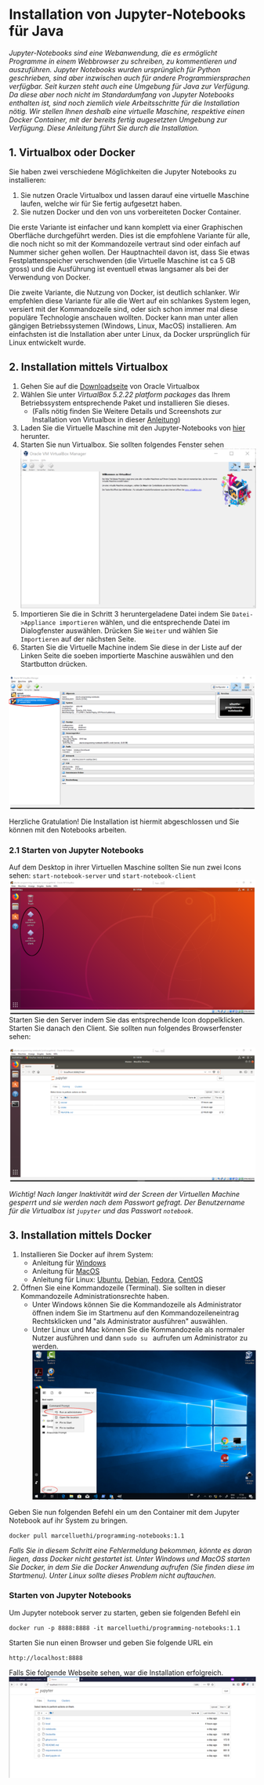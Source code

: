 # Installation von Jupyter-Notebooks für Java

*Jupyter-Notebooks sind eine Webanwendung, die es ermöglicht Programme in einem Webbrowser zu schreiben, zu kommentieren und auszuführen. Jupyter Notebooks wurden ursprünglich für Python geschrieben, sind aber inzwischen auch für andere Programmiersprachen verfügbar. Seit kurzen steht auch eine Umgebung für Java zur Verfügung.
Da diese aber noch nicht im Standardumfang von Jupyter Notebooks enthalten ist, sind noch ziemlich viele Arbeitsschritte für die Installation nötig. Wir stellen Ihnen deshalb eine virtuelle Maschine, respektive einen Docker Container, mit der bereits fertig augesetzten Umgebung zur Verfügung. Diese Anleitung führt Sie durch die Installation.*

## 1. Virtualbox oder Docker

Sie haben zwei verschiedene Möglichkeiten die Jupyter Notebooks zu installieren: 
1. Sie nutzen Oracle Virtualbox und lassen darauf eine virtuelle Maschine laufen, welche wir für Sie fertig aufgesetzt haben. 
2. Sie nutzen Docker und den von uns vorbereiteten Docker Container.

Die erste Variante ist einfacher und kann komplett via einer Graphischen Oberfläche durchgeführt werden. Dies ist die empfohlene Variante für alle, die noch nicht so mit der Kommandozeile vertraut sind oder einfach auf Nummer sicher gehen wollen. Der Hauptnachteil davon ist, dass Sie etwas Festplattenspeicher verschwenden (die Virtuelle Maschine ist ca 5 GB gross) und die Ausführung ist eventuell etwas langsamer als bei der Verwendung von Docker.

Die zweite Variante, die Nutzung von Docker, ist deutlich schlanker. Wir empfehlen diese Variante für alle die Wert auf ein schlankes System legen, versiert mit der Kommandozeile sind, oder sich schon immer mal diese populäre Technologie anschauen wollten. Docker kann man unter allen gängigen Betriebssystemen (Windows, Linux, MacOS) installieren.  Am einfachsten ist die Installation aber unter Linux, da Docker ursprünglich für Linux entwickelt wurde.

## 2. Installation mittels Virtualbox

1. Gehen Sie auf die [Downloadseite](https://www.virtualbox.org/wiki/Downloads) von Oracle Virtualbox 
2. Wählen Sie unter *VirtualBox 5.2.22 platform packages* das Ihrem Betriebssystem entsprechende Paket und installieren Sie dieses. 
    * (Falls nötig finden Sie Weitere Details und Screenshots zur Installation von Virtualbox in dieser [Anleitung](https://www.wikihow.com/Install-VirtualBox))
3. Laden Sie die Virtuelle Maschine mit den Jupyter-Notebooks von [hier](https://drive.switch.ch/index.php/s/FYNLOsoo5RalhYS) herunter.
4. Starten Sie nun Virtualbox. Sie sollten folgendes Fenster sehen ![vbox-startup](./images/vbox-start.png)
5. Importieren Sie die in Schritt 3 heruntergeladene Datei indem Sie ```Datei->Appliance importieren``` wählen, und die entsprechende Datei im Dialogfenster auswählen. Drücken Sie ```Weiter``` und wählen Sie ```Importieren``` auf der nächsten Seite. 
6. Starten Sie die Virtuelle Machine indem Sie diese in der Liste auf der Linken Seite die soeben importierte Maschine auswählen und den Startbutton drücken.

![jupyter](images/vbox-selection.png)

Herzliche Gratulation! Die Installation ist hiermit abgeschlossen und Sie können mit den Notebooks arbeiten. 

### 2.1 Starten von Jupyter Notebooks
Auf dem Desktop in ihrer Virtuellen Maschine sollten Sie nun zwei Icons sehen: ```start-notebook-server``` und ```start-notebook-client```
![Screenshot Desktop](images/vbox-desktop.png)
Starten Sie den Server indem Sie das entsprechende Icon doppelklicken. Starten Sie danach den Client. Sie sollten nun folgendes Browserfenster sehen:

![jupyter](images/vbox-jupyter.png)

*Wichtig! Nach langer Inaktivität wird der Screen der Virtuellen Machine gesperrt und sie werden nach dem Passwort gefragt. Der Benutzername für die Virtualbox ist ```jupyter``` und das Passwort ```notebook```.*

## 3. Installation mittels Docker

1. Installieren Sie Docker auf ihrem System:
    * Anleitung für [Windows](https://docs.docker.com/docker-for-windows/install/)
    * Anleitung für [MacOS](https://docs.docker.com/docker-for-mac/install/)
    * Anleitung für Linux: [Ubuntu](https://docs.docker.com/install/linux/docker-ce/ubuntu/), [Debian](https://docs.docker.com/install/linux/docker-ce/debian/), [Fedora](https://docs.docker.com/install/linux/docker-ce/fedora/), [CentOS](https://docs.docker.com/install/linux/docker-ce/centos/)
2. Öffnen Sie eine Kommandozeile (Terminal). Sie sollten in dieser Kommandozeile Administrationsrechte haben.
    * Unter Windows können Sie die Kommandozeile als Administrator öffnen indem Sie im Startmenu auf den Kommandozeileneintrag Rechtsklicken und "als Administrator ausführen" auswählen.
    * Unter Linux und Mac können Sie die Kommandozeile als normaler Nutzer ausführen und dann ```sudo su ``` aufrufen um Administrator zu werden.
![start terminal](images/start-terminal.png)

Geben Sie nun folgenden Befehl ein um den Container mit dem Jupyter Notebook auf ihr System zu bringen.
```
docker pull marcelluethi/programming-notebooks:1.1
```

*Falls Sie in diesem Schritt eine Fehlermeldung bekommen, könnte es daran liegen, dass Docker nicht gestartet ist. Unter Windows und MacOS starten Sie Docker, in dem Sie die Docker Anwendung aufrufen (Sie finden diese im Startmenu). Unter Linux sollte dieses Problem nicht auftauchen.*


### Starten von Jupyter Notebooks

Um Jupyter notebook server zu starten, geben sie folgenden Befehl ein
```
docker run -p 8888:8888 -it marcelluethi/programming-notebooks:1.1
```

Starten Sie nun einen Browser und geben Sie folgende URL ein 
```
http://localhost:8888
```

Falls Sie folgende Webseite sehen, war die Installation erfolgreich.
![jupyter](images/jupyter.png)